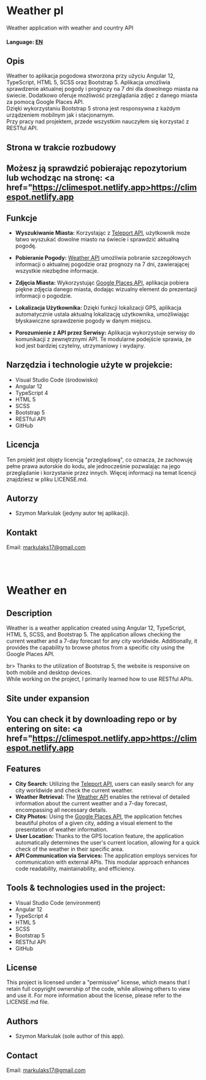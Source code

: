# Weather pl
Weather application with weather and country API
<h4>Language: <a href="#en">EN</a></h4>

<h2>Opis</h2>
<p>Weather to aplikacja pogodowa stworzona przy użyciu Angular 12, TypeScript, HTML 5, SCSS oraz Bootstrap 5. Aplikacja umożliwia sprawdzenie aktualnej pogody i prognozy na 7 dni dla dowolnego miasta na świecie. Dodatkowo oferuje możliwość przeglądania zdjęć z danego miasta za pomocą Google Places API.</br>
Dzięki wykorzystaniu Bootstrap 5 strona jest responsywna z każdym urządzeniem mobilnym jak i stacjonarnym.<br>
Przy pracy nad projektem, przede wszystkim nauczyłem się korzystać z RESTful API.
</p>

## Strona w trakcie rozbudowy
## Możesz ją sprawdzić pobierając repozytorium lub wchodząc na stronę: <a href="https://climespot.netlify.app>https://climespot.netlify.app</a>

## Funkcje
- **Wyszukiwanie Miasta:** Korzystając z <a href="https://developers.teleport.org/api/">Teleport API</a>, użytkownik może łatwo wyszukać dowolne miasto na świecie i sprawdzić aktualną pogodę.
  
- **Pobieranie Pogody:** <a href="https://www.weatherapi.com/">Weather API</a> umożliwia pobranie szczegółowych informacji o aktualnej pogodzie oraz prognozy na 7 dni, zawierającej wszystkie niezbędne informacje.

- **Zdjęcia Miasta:** Wykorzystując <a href="https://developers.google.com/maps/documentation/places/web-service?hl=pl">Google Places API</a>, aplikacja pobiera piękne zdjęcia danego miasta, dodając wizualny element do prezentacji informacji o pogodzie.

- **Lokalizacja Użytkownika:** Dzięki funkcji lokalizacji GPS, aplikacja automatycznie ustala aktualną lokalizację użytkownika, umożliwiając błyskawiczne sprawdzenie pogody w danym miejscu.

- **Porozumienie z API przez Serwisy:** Aplikacja wykorzystuje serwisy do komunikacji z zewnętrznymi API. Te modularne podejście sprawia, że kod jest bardziej czytelny, utrzymaniowy i wydajny.

## Narzędzia i technologie użyte w projekcie:
- Visual Studio Code (środowisko)
- Angular 12
- TypeScript 4
- HTML 5
- SCSS
- Bootstrap 5
- RESTful API
- GitHub

<h2>Licencja</h2>
<p>Ten projekt jest objęty licencją "przeglądową", co oznacza, że zachowuję pełne prawa autorskie do kodu, ale jednocześnie pozwalając na jego przeglądanie i korzystanie przez innych. Więcej informacji na temat licencji znajdziesz w pliku LICENSE.md.</p>

<h2>Autorzy</h2>
<p>
    <ul><li>Szymon Markulak (jedyny autor tej aplikacji).</li></ul>
</p>

<h2>Kontakt</h2>
<p>Email: <a href="mailto:markulaks17@gmail.com">markulaks17@gmail.com</a></p>
</br></br>

<h1 id="en">Weather en</h1>

<h2>Description</h2>
<p>
Weather is a weather application created using Angular 12, TypeScript, HTML 5, SCSS, and Bootstrap 5. The application allows checking the current weather and a 7-day forecast for any city worldwide. Additionally, it provides the capability to browse photos from a specific city using the Google Places API.</p>br>
Thanks to the utilization of Bootstrap 5, the website is responsive on both mobile and desktop devices.</br>
While working on the project, I primarily learned how to use RESTful APIs.
</p>

## Site under expansion
## You can check it by downloading repo or by entering on site: <a href="https://climespot.netlify.app>https://climespot.netlify.app</a>

## Features
- **City Search:** Utilizing the <a href="https://developers.teleport.org/api/">Teleport API</a>, users can easily search for any city worldwide and check the current weather.
- **Weather Retrieval:** The <a href="https://www.weatherapi.com/">Weather API</a> enables the retrieval of detailed information about the current weather and a 7-day forecast, encompassing all necessary details.
- **City Photos:** Using the <a href="https://developers.google.com/maps/documentation/places/web-service?hl=pl">Google Places API</a>, the application fetches beautiful photos of a given city, adding a visual element to the presentation of weather information.
- **User Location:** Thanks to the GPS location feature, the application automatically determines the user's current location, allowing for a quick check of the weather in their specific area.
- **API Communication via Services:** The application employs services for communication with external APIs. This modular approach enhances code readability, maintainability, and efficiency.

## Tools & technologies used in the project:
- Visual Studio Code (environment)
- Angular 12
- TypeScript 4
- HTML 5
- SCSS
- Bootstrap 5
- RESTful API
- GitHub

<h2>License</h2>
<p>This project is licensed under a "permissive" license, which means that I retain full copyright ownership of the code, while allowing others to view and use it. For more information about the license, please refer to the LICENSE.md file.</p>

<h2>Authors</h2>
<p>
    <ul><li>Szymon Markulak (sole author of this app).</li></ul>
</p>

<h2>Contact</h2>
<p>Email: <a href="mailto:markulaks17@gmail.com">markulaks17@gmail.com</a></p>
